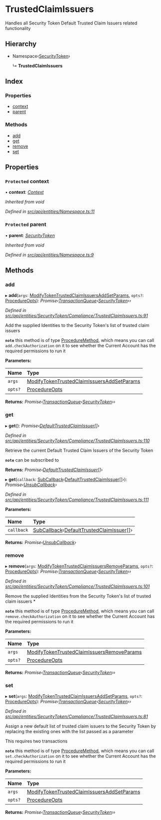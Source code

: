 # TrustedClaimIssuers

Handles all Security Token Default Trusted Claim Issuers related functionality

## Hierarchy

* Namespace‹[SecurityToken](securitytoken.md)›

  ↳ **TrustedClaimIssuers**

## Index

### Properties

* [context](trustedclaimissuers.md#protected-context)
* [parent](trustedclaimissuers.md#protected-parent)

### Methods

* [add](trustedclaimissuers.md#add)
* [get](trustedclaimissuers.md#get)
* [remove](trustedclaimissuers.md#remove)
* [set](trustedclaimissuers.md#set)

## Properties

### `Protected` context

• **context**: [_Context_](context.md)

_Inherited from void_

_Defined in_ [_src/api/entities/Namespace.ts:11_](https://github.com/PolymathNetwork/polymesh-sdk/blob/959efb76/src/api/entities/Namespace.ts#L11)

### `Protected` parent

• **parent**: [_SecurityToken_](securitytoken.md)

_Inherited from void_

_Defined in_ [_src/api/entities/Namespace.ts:9_](https://github.com/PolymathNetwork/polymesh-sdk/blob/959efb76/src/api/entities/Namespace.ts#L9)

## Methods

### add

▸ **add**\(`args`: [ModifyTokenTrustedClaimIssuersAddSetParams](../interfaces/modifytokentrustedclaimissuersaddsetparams.md), `opts?`: [ProcedureOpts](../interfaces/procedureopts.md)\): _Promise‹_[_TransactionQueue_](transactionqueue.md)_‹_[_SecurityToken_](securitytoken.md)_››_

_Defined in_ [_src/api/entities/SecurityToken/Compliance/TrustedClaimIssuers.ts:91_](https://github.com/PolymathNetwork/polymesh-sdk/blob/959efb76/src/api/entities/SecurityToken/Compliance/TrustedClaimIssuers.ts#L91)

Add the supplied Identities to the Security Token's list of trusted claim issuers

**`note`** this method is of type [ProcedureMethod](../interfaces/proceduremethod.md), which means you can call `add.checkAuthorization` on it to see whether the Current Account has the required permissions to run it

**Parameters:**

| Name | Type |
| :--- | :--- |
| `args` | [ModifyTokenTrustedClaimIssuersAddSetParams](../interfaces/modifytokentrustedclaimissuersaddsetparams.md) |
| `opts?` | [ProcedureOpts](../interfaces/procedureopts.md) |

**Returns:** _Promise‹_[_TransactionQueue_](transactionqueue.md)_‹_[_SecurityToken_](securitytoken.md)_››_

### get

▸ **get**\(\): _Promise‹_[_DefaultTrustedClaimIssuer_](defaulttrustedclaimissuer.md)_\[\]›_

_Defined in_ [_src/api/entities/SecurityToken/Compliance/TrustedClaimIssuers.ts:110_](https://github.com/PolymathNetwork/polymesh-sdk/blob/959efb76/src/api/entities/SecurityToken/Compliance/TrustedClaimIssuers.ts#L110)

Retrieve the current Default Trusted Claim Issuers of the Security Token

**`note`** can be subscribed to

**Returns:** _Promise‹_[_DefaultTrustedClaimIssuer_](defaulttrustedclaimissuer.md)_\[\]›_

▸ **get**\(`callback`: [SubCallback](../globals.md#subcallback)‹[DefaultTrustedClaimIssuer](defaulttrustedclaimissuer.md)\[\]›\): _Promise‹_[_UnsubCallback_](../globals.md#unsubcallback)_›_

_Defined in_ [_src/api/entities/SecurityToken/Compliance/TrustedClaimIssuers.ts:111_](https://github.com/PolymathNetwork/polymesh-sdk/blob/959efb76/src/api/entities/SecurityToken/Compliance/TrustedClaimIssuers.ts#L111)

**Parameters:**

| Name | Type |
| :--- | :--- |
| `callback` | [SubCallback](../globals.md#subcallback)‹[DefaultTrustedClaimIssuer](defaulttrustedclaimissuer.md)\[\]› |

**Returns:** _Promise‹_[_UnsubCallback_](../globals.md#unsubcallback)_›_

### remove

▸ **remove**\(`args`: [ModifyTokenTrustedClaimIssuersRemoveParams](../interfaces/modifytokentrustedclaimissuersremoveparams.md), `opts?`: [ProcedureOpts](../interfaces/procedureopts.md)\): _Promise‹_[_TransactionQueue_](transactionqueue.md)_‹_[_SecurityToken_](securitytoken.md)_››_

_Defined in_ [_src/api/entities/SecurityToken/Compliance/TrustedClaimIssuers.ts:101_](https://github.com/PolymathNetwork/polymesh-sdk/blob/959efb76/src/api/entities/SecurityToken/Compliance/TrustedClaimIssuers.ts#L101)

Remove the supplied Identities from the Security Token's list of trusted claim issuers \*

**`note`** this method is of type [ProcedureMethod](../interfaces/proceduremethod.md), which means you can call `remove.checkAuthorization` on it to see whether the Current Account has the required permissions to run it

**Parameters:**

| Name | Type |
| :--- | :--- |
| `args` | [ModifyTokenTrustedClaimIssuersRemoveParams](../interfaces/modifytokentrustedclaimissuersremoveparams.md) |
| `opts?` | [ProcedureOpts](../interfaces/procedureopts.md) |

**Returns:** _Promise‹_[_TransactionQueue_](transactionqueue.md)_‹_[_SecurityToken_](securitytoken.md)_››_

### set

▸ **set**\(`args`: [ModifyTokenTrustedClaimIssuersAddSetParams](../interfaces/modifytokentrustedclaimissuersaddsetparams.md), `opts?`: [ProcedureOpts](../interfaces/procedureopts.md)\): _Promise‹_[_TransactionQueue_](transactionqueue.md)_‹_[_SecurityToken_](securitytoken.md)_››_

_Defined in_ [_src/api/entities/SecurityToken/Compliance/TrustedClaimIssuers.ts:81_](https://github.com/PolymathNetwork/polymesh-sdk/blob/959efb76/src/api/entities/SecurityToken/Compliance/TrustedClaimIssuers.ts#L81)

Assign a new default list of trusted claim issuers to the Security Token by replacing the existing ones with the list passed as a parameter

This requires two transactions

**`note`** this method is of type [ProcedureMethod](../interfaces/proceduremethod.md), which means you can call `set.checkAuthorization` on it to see whether the Current Account has the required permissions to run it

**Parameters:**

| Name | Type |
| :--- | :--- |
| `args` | [ModifyTokenTrustedClaimIssuersAddSetParams](../interfaces/modifytokentrustedclaimissuersaddsetparams.md) |
| `opts?` | [ProcedureOpts](../interfaces/procedureopts.md) |

**Returns:** _Promise‹_[_TransactionQueue_](transactionqueue.md)_‹_[_SecurityToken_](securitytoken.md)_››_

